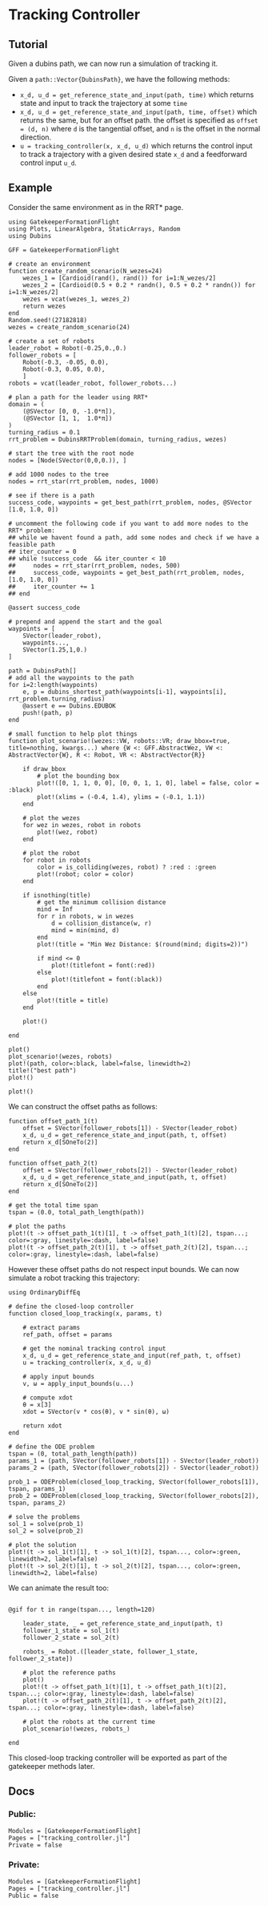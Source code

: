 # Tracking Controller

## Tutorial

Given a dubins path, we can now run a simulation of tracking it. 

Given a `path::Vector{DubinsPath}`, we have the following methods:
- `x_d, u_d = get_reference_state_and_input(path, time)` which returns state and input to track the trajectory at some `time`
- `x_d, u_d = get_reference_state_and_input(path, time, offset)` which returns the same, but for an offset path. the offset is specified as `offset = (d, n)` where `d` is the tangential offset, and `n` is the offset in the normal direction. 
- `u = tracking_controller(x, x_d, u_d)` which returns the control input to track a trajectory with a given desired state `x_d` and a feedforward control input `u_d`. 

## Example


Consider the same environment as in the RRT* page.
```@setup tracking
using GatekeeperFormationFlight
using Plots, LinearAlgebra, StaticArrays, Random
using Dubins

GFF = GatekeeperFormationFlight

# create an environment
function create_random_scenario(N_wezes=24)
    wezes_1 = [Cardioid(rand(), rand()) for i=1:N_wezes/2]
    wezes_2 = [Cardioid(0.5 + 0.2 * randn(), 0.5 + 0.2 * randn()) for i=1:N_wezes/2]
    wezes = vcat(wezes_1, wezes_2)
    return wezes
end
Random.seed!(27182818)
wezes = create_random_scenario(24)

# create a set of robots
leader_robot = Robot(-0.25,0.,0.)
follower_robots = [
    Robot(-0.3, -0.05, 0.0), 
    Robot(-0.3, 0.05, 0.0), 
    ]
robots = vcat(leader_robot, follower_robots...)

# plan a path for the leader using RRT*
domain = (
    (@SVector [0, 0, -1.0*π]),
    (@SVector [1, 1,  1.0*π])
)
turning_radius = 0.1
rrt_problem = DubinsRRTProblem(domain, turning_radius, wezes)

# start the tree with the root node
nodes = [Node(SVector(0,0,0.)), ]

# add 1000 nodes to the tree
nodes = rrt_star(rrt_problem, nodes, 1000)

# see if there is a path 
success_code, waypoints = get_best_path(rrt_problem, nodes, @SVector [1.0, 1.0, 0])

# uncomment the following code if you want to add more nodes to the RRT* problem:
## while we havent found a path, add some nodes and check if we have a feasible path
## iter_counter = 0
## while !success_code  && iter_counter < 10
##     nodes = rrt_star(rrt_problem, nodes, 500)
##     success_code, waypoints = get_best_path(rrt_problem, nodes, [1.0, 1.0, 0])
##     iter_counter += 1
## end
        
@assert success_code

# prepend and append the start and the goal
waypoints = [
    SVector(leader_robot), 
    waypoints..., 
    SVector(1.25,1,0.)
]

path = DubinsPath[]
# add all the waypoints to the path
for i=2:length(waypoints)
    e, p = dubins_shortest_path(waypoints[i-1], waypoints[i], rrt_problem.turning_radius)
    @assert e == Dubins.EDUBOK
    push!(path, p)
end

# small function to help plot things
function plot_scenario!(wezes::VW, robots::VR; draw_bbox=true, title=nothing, kwargs...) where {W <: GFF.AbstractWez, VW <: AbstractVector{W}, R <: Robot, VR <: AbstractVector{R}}

    if draw_bbox
        # plot the bounding box
        plot!([0, 1, 1, 0, 0], [0, 0, 1, 1, 0], label = false, color = :black)
        plot!(xlims = (-0.4, 1.4), ylims = (-0.1, 1.1))
    end

    # plot the wezes
    for wez in wezes, robot in robots
        plot!(wez, robot)
    end

    # plot the robot
    for robot in robots
        color = is_colliding(wezes, robot) ? :red : :green
        plot!(robot; color = color)
    end

    if isnothing(title)
        # get the minimum collision distance
        mind = Inf
        for r in robots, w in wezes
            d = collision_distance(w, r)
            mind = min(mind, d)
        end
        plot!(title = "Min Wez Distance: $(round(mind; digits=2))")

        if mind <= 0
            plot!(titlefont = font(:red))
        else
            plot!(titlefont = font(:black))
        end
    else
        plot!(title = title)
    end

    plot!()

end

plot()
plot_scenario!(wezes, robots)
plot!(path, color=:black, label=false, linewidth=2)
title!("best path")
plot!()
```


```@example tracking
plot!()
```

We can construct the offset paths as follows:
```@example tracking
function offset_path_1(t)
    offset = SVector(follower_robots[1]) - SVector(leader_robot)
    x_d, u_d = get_reference_state_and_input(path, t, offset)
    return x_d[SOneTo(2)]
end

function offset_path_2(t)
    offset = SVector(follower_robots[2]) - SVector(leader_robot)
    x_d, u_d = get_reference_state_and_input(path, t, offset)
    return x_d[SOneTo(2)]
end

# get the total time span
tspan = (0.0, total_path_length(path))

# plot the paths
plot!(t -> offset_path_1(t)[1], t -> offset_path_1(t)[2], tspan...; color=:gray, linestyle=:dash, label=false)
plot!(t -> offset_path_2(t)[1], t -> offset_path_2(t)[2], tspan...; color=:gray, linestyle=:dash, label=false)
```

However these offset paths do not respect input bounds. 
We can now simulate a robot tracking this trajectory:

```@example tracking
using OrdinaryDiffEq

# define the closed-loop controller
function closed_loop_tracking(x, params, t)
    
    # extract params
    ref_path, offset = params

    # get the nominal tracking control input 
    x_d, u_d = get_reference_state_and_input(ref_path, t, offset)
    u = tracking_controller(x, x_d, u_d)

    # apply input bounds
    v, ω = apply_input_bounds(u...)

    # compute xdot
    θ = x[3]
    xdot = SVector(v * cos(θ), v * sin(θ), ω)

    return xdot
end

# define the ODE problem
tspan = (0, total_path_length(path))
params_1 = (path, SVector(follower_robots[1]) - SVector(leader_robot))
params_2 = (path, SVector(follower_robots[2]) - SVector(leader_robot))

prob_1 = ODEProblem(closed_loop_tracking, SVector(follower_robots[1]), tspan, params_1)
prob_2 = ODEProblem(closed_loop_tracking, SVector(follower_robots[2]), tspan, params_2)

# solve the problems
sol_1 = solve(prob_1)
sol_2 = solve(prob_2)

# plot the solution
plot!(t -> sol_1(t)[1], t -> sol_1(t)[2], tspan..., color=:green, linewidth=2, label=false)
plot!(t -> sol_2(t)[1], t -> sol_2(t)[2], tspan..., color=:green, linewidth=2, label=false)
```

We can animate the result too:
```@example tracking

@gif for t in range(tspan..., length=120)

    leader_state, _ = get_reference_state_and_input(path, t)
    follower_1_state = sol_1(t)
    follower_2_state = sol_2(t)

    robots_ = Robot.([leader_state, follower_1_state, follower_2_state])

    # plot the reference paths
    plot()
    plot!(t -> offset_path_1(t)[1], t -> offset_path_1(t)[2], tspan...; color=:gray, linestyle=:dash, label=false)
    plot!(t -> offset_path_2(t)[1], t -> offset_path_2(t)[2], tspan...; color=:gray, linestyle=:dash, label=false)

    # plot the robots at the current time
    plot_scenario!(wezes, robots_)

end
```

This closed-loop tracking controller will be exported as part of the gatekeeper methods later.

## Docs

### Public:
```@autodocs; canonical=false
Modules = [GatekeeperFormationFlight]
Pages = ["tracking_controller.jl"]
Private = false
```

### Private:
```@autodocs; canonical=false
Modules = [GatekeeperFormationFlight]
Pages = ["tracking_controller.jl"]
Public = false
```